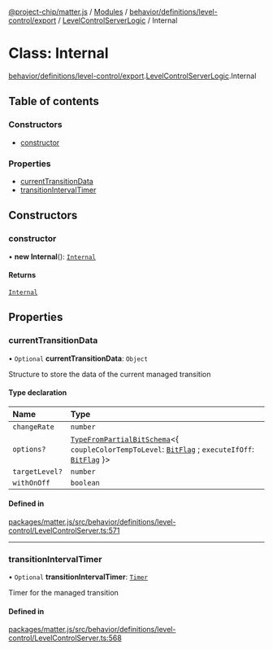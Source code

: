 [@project-chip/matter.js](../README.md) / [Modules](../modules.md) / [behavior/definitions/level-control/export](../modules/behavior_definitions_level_control_export.md) / [LevelControlServerLogic](../modules/behavior_definitions_level_control_export.LevelControlServerLogic.md) / Internal

# Class: Internal

[behavior/definitions/level-control/export](../modules/behavior_definitions_level_control_export.md).[LevelControlServerLogic](../modules/behavior_definitions_level_control_export.LevelControlServerLogic.md).Internal

## Table of contents

### Constructors

- [constructor](behavior_definitions_level_control_export.LevelControlServerLogic.Internal.md#constructor)

### Properties

- [currentTransitionData](behavior_definitions_level_control_export.LevelControlServerLogic.Internal.md#currenttransitiondata)
- [transitionIntervalTimer](behavior_definitions_level_control_export.LevelControlServerLogic.Internal.md#transitionintervaltimer)

## Constructors

### constructor

• **new Internal**(): [`Internal`](behavior_definitions_level_control_export.LevelControlServerLogic.Internal.md)

#### Returns

[`Internal`](behavior_definitions_level_control_export.LevelControlServerLogic.Internal.md)

## Properties

### currentTransitionData

• `Optional` **currentTransitionData**: `Object`

Structure to store the data of the current managed transition

#### Type declaration

| Name | Type |
| :------ | :------ |
| `changeRate` | `number` |
| `options?` | [`TypeFromPartialBitSchema`](../modules/schema_export.md#typefrompartialbitschema)\<\{ `coupleColorTempToLevel`: [`BitFlag`](../modules/schema_export.md#bitflag) ; `executeIfOff`: [`BitFlag`](../modules/schema_export.md#bitflag)  }\> |
| `targetLevel?` | `number` |
| `withOnOff` | `boolean` |

#### Defined in

[packages/matter.js/src/behavior/definitions/level-control/LevelControlServer.ts:571](https://github.com/project-chip/matter.js/blob/5f71eedebdb9fa54338bde320c311bb359b7455d/packages/matter.js/src/behavior/definitions/level-control/LevelControlServer.ts#L571)

___

### transitionIntervalTimer

• `Optional` **transitionIntervalTimer**: [`Timer`](../interfaces/time_export.Timer.md)

Timer for the managed transition

#### Defined in

[packages/matter.js/src/behavior/definitions/level-control/LevelControlServer.ts:568](https://github.com/project-chip/matter.js/blob/5f71eedebdb9fa54338bde320c311bb359b7455d/packages/matter.js/src/behavior/definitions/level-control/LevelControlServer.ts#L568)
